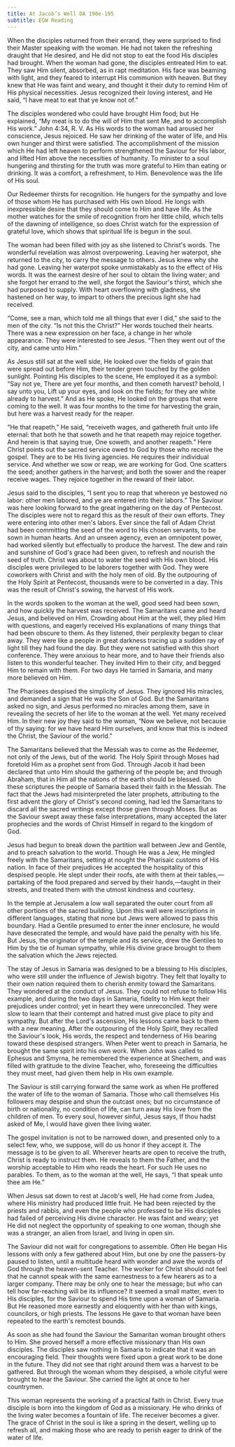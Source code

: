 ```yaml
---
title: At Jacob’s Well DA 190e-195
subtitle: EGW Reading
---
```


When the disciples returned from their errand, they were surprised to find their Master speaking with the woman. He had not taken the refreshing draught that He desired, and He did not stop to eat the food His disciples had brought. When the woman had gone, the disciples entreated Him to eat. They saw Him silent, absorbed, as in rapt meditation. His face was beaming with light, and they feared to interrupt His communion with heaven. But they knew that He was faint and weary, and thought it their duty to remind Him of His physical necessities. Jesus recognized their loving interest, and He said, “I have meat to eat that ye know not of.”

The disciples wondered who could have brought Him food; but He explained, “My meat is to do the will of Him that sent Me, and to accomplish His work.” John 4:34, R. V. As His words to the woman had aroused her conscience, Jesus rejoiced. He saw her drinking of the water of life, and His own hunger and thirst were satisfied. The accomplishment of the mission which He had left heaven to perform strengthened the Saviour for His labor, and lifted Him above the necessities of humanity. To minister to a soul hungering and thirsting for the truth was more grateful to Him than eating or drinking. It was a comfort, a refreshment, to Him. Benevolence was the life of His soul.

Our Redeemer thirsts for recognition. He hungers for the sympathy and love of those whom He has purchased with His own blood. He longs with inexpressible desire that they should come to Him and have life. As the mother watches for the smile of recognition from her little child, which tells of the dawning of intelligence, so does Christ watch for the expression of grateful love, which shows that spiritual life is begun in the soul.

The woman had been filled with joy as she listened to Christ's words. The wonderful revelation was almost overpowering. Leaving her waterpot, she returned to the city, to carry the message to others. Jesus knew why she had gone. Leaving her waterpot spoke unmistakably as to the effect of His words. It was the earnest desire of her soul to obtain the living water; and she forgot her errand to the well, she forgot the Saviour's thirst, which she had purposed to supply. With heart overflowing with gladness, she hastened on her way, to impart to others the precious light she had received.

“Come, see a man, which told me all things that ever I did,” she said to the men of the city. “Is not this the Christ?” Her words touched their hearts. There was a new expression on her face, a change in her whole appearance. They were interested to see Jesus. “Then they went out of the city, and came unto Him.”

As Jesus still sat at the well side, He looked over the fields of grain that were spread out before Him, their tender green touched by the golden sunlight. Pointing His disciples to the scene, He employed it as a symbol: “Say not ye, There are yet four months, and then cometh harvest? behold, I say unto you, Lift up your eyes, and look on the fields; for they are white already to harvest.” And as He spoke, He looked on the groups that were coming to the well. It was four months to the time for harvesting the grain, but here was a harvest ready for the reaper.

“He that reapeth,” He said, “receiveth wages, and gathereth fruit unto life eternal: that both he that soweth and he that reapeth may rejoice together. And herein is that saying true, One soweth, and another reapeth.” Here Christ points out the sacred service owed to God by those who receive the gospel. They are to be His living agencies. He requires their individual service. And whether we sow or reap, we are working for God. One scatters the seed; another gathers in the harvest; and both the sower and the reaper receive wages. They rejoice together in the reward of their labor.

Jesus said to the disciples, “I sent you to reap that whereon ye bestowed no labor: other men labored, and ye are entered into their labors.” The Saviour was here looking forward to the great ingathering on the day of Pentecost. The disciples were not to regard this as the result of their own efforts. They were entering into other men's labors. Ever since the fall of Adam Christ had been committing the seed of the word to His chosen servants, to be sown in human hearts. And an unseen agency, even an omnipotent power, had worked silently but effectually to produce the harvest. The dew and rain and sunshine of God's grace had been given, to refresh and nourish the seed of truth. Christ was about to water the seed with His own blood. His disciples were privileged to be laborers together with God. They were coworkers with Christ and with the holy men of old. By the outpouring of the Holy Spirit at Pentecost, thousands were to be converted in a day. This was the result of Christ's sowing, the harvest of His work.

In the words spoken to the woman at the well, good seed had been sown, and how quickly the harvest was received. The Samaritans came and heard Jesus, and believed on Him. Crowding about Him at the well, they plied Him with questions, and eagerly received His explanations of many things that had been obscure to them. As they listened, their perplexity began to clear away. They were like a people in great darkness tracing up a sudden ray of light till they had found the day. But they were not satisfied with this short conference. They were anxious to hear more, and to have their friends also listen to this wonderful teacher. They invited Him to their city, and begged Him to remain with them. For two days He tarried in Samaria, and many more believed on Him.

The Pharisees despised the simplicity of Jesus. They ignored His miracles, and demanded a sign that He was the Son of God. But the Samaritans asked no sign, and Jesus performed no miracles among them, save in revealing the secrets of her life to the woman at the well. Yet many received Him. In their new joy they said to the woman, “Now we believe, not because of thy saying: for we have heard Him ourselves, and know that this is indeed the Christ, the Saviour of the world.”

The Samaritans believed that the Messiah was to come as the Redeemer, not only of the Jews, but of the world. The Holy Spirit through Moses had foretold Him as a prophet sent from God. Through Jacob it had been declared that unto Him should the gathering of the people be; and through Abraham, that in Him all the nations of the earth should be blessed. On these scriptures the people of Samaria based their faith in the Messiah. The fact that the Jews had misinterpreted the later prophets, attributing to the first advent the glory of Christ's second coming, had led the Samaritans to discard all the sacred writings except those given through Moses. But as the Saviour swept away these false interpretations, many accepted the later prophecies and the words of Christ Himself in regard to the kingdom of God.

Jesus had begun to break down the partition wall between Jew and Gentile, and to preach salvation to the world. Though He was a Jew, He mingled freely with the Samaritans, setting at nought the Pharisaic customs of His nation. In face of their prejudices He accepted the hospitality of this despised people. He slept under their roofs, ate with them at their tables,—partaking of the food prepared and served by their hands,—taught in their streets, and treated them with the utmost kindness and courtesy.

In the temple at Jerusalem a low wall separated the outer court from all other portions of the sacred building. Upon this wall were inscriptions in different languages, stating that none but Jews were allowed to pass this boundary. Had a Gentile presumed to enter the inner enclosure, he would have desecrated the temple, and would have paid the penalty with his life. But Jesus, the originator of the temple and its service, drew the Gentiles to Him by the tie of human sympathy, while His divine grace brought to them the salvation which the Jews rejected.

The stay of Jesus in Samaria was designed to be a blessing to His disciples, who were still under the influence of Jewish bigotry. They felt that loyalty to their own nation required them to cherish enmity toward the Samaritans. They wondered at the conduct of Jesus. They could not refuse to follow His example, and during the two days in Samaria, fidelity to Him kept their prejudices under control; yet in heart they were unreconciled. They were slow to learn that their contempt and hatred must give place to pity and sympathy. But after the Lord's ascension, His lessons came back to them with a new meaning. After the outpouring of the Holy Spirit, they recalled the Saviour's look, His words, the respect and tenderness of His bearing toward these despised strangers. When Peter went to preach in Samaria, he brought the same spirit into his own work. When John was called to Ephesus and Smyrna, he remembered the experience at Shechem, and was filled with gratitude to the divine Teacher, who, foreseeing the difficulties they must meet, had given them help in His own example.

The Saviour is still carrying forward the same work as when He proffered the water of life to the woman of Samaria. Those who call themselves His followers may despise and shun the outcast ones; but no circumstance of birth or nationality, no condition of life, can turn away His love from the children of men. To every soul, however sinful, Jesus says, If thou hadst asked of Me, I would have given thee living water.

The gospel invitation is not to be narrowed down, and presented only to a select few, who, we suppose, will do us honor if they accept it. The message is to be given to all. Wherever hearts are open to receive the truth, Christ is ready to instruct them. He reveals to them the Father, and the worship acceptable to Him who reads the heart. For such He uses no parables. To them, as to the woman at the well, He says, “I that speak unto thee am He.”

When Jesus sat down to rest at Jacob's well, He had come from Judea, where His ministry had produced little fruit. He had been rejected by the priests and rabbis, and even the people who professed to be His disciples had failed of perceiving His divine character. He was faint and weary; yet He did not neglect the opportunity of speaking to one woman, though she was a stranger, an alien from Israel, and living in open sin.

The Saviour did not wait for congregations to assemble. Often He began His lessons with only a few gathered about Him, but one by one the passers-by paused to listen, until a multitude heard with wonder and awe the words of God through the heaven-sent Teacher. The worker for Christ should not feel that he cannot speak with the same earnestness to a few hearers as to a larger company. There may be only one to hear the message; but who can tell how far-reaching will be its influence? It seemed a small matter, even to His disciples, for the Saviour to spend His time upon a woman of Samaria. But He reasoned more earnestly and eloquently with her than with kings, councilors, or high priests. The lessons He gave to that woman have been repeated to the earth's remotest bounds.

As soon as she had found the Saviour the Samaritan woman brought others to Him. She proved herself a more effective missionary than His own disciples. The disciples saw nothing in Samaria to indicate that it was an encouraging field. Their thoughts were fixed upon a great work to be done in the future. They did not see that right around them was a harvest to be gathered. But through the woman whom they despised, a whole cityful were brought to hear the Saviour. She carried the light at once to her countrymen.

This woman represents the working of a practical faith in Christ. Every true disciple is born into the kingdom of God as a missionary. He who drinks of the living water becomes a fountain of life. The receiver becomes a giver. The grace of Christ in the soul is like a spring in the desert, welling up to refresh all, and making those who are ready to perish eager to drink of the water of life.